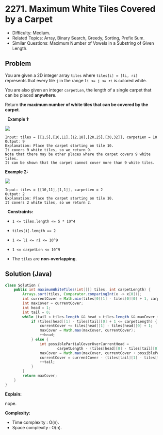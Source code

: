 # 2271. Maximum White Tiles Covered by a Carpet

- Difficulty: Medium.
- Related Topics: Array, Binary Search, Greedy, Sorting, Prefix Sum.
- Similar Questions: Maximum Number of Vowels in a Substring of Given Length.

## Problem

You are given a 2D integer array ```tiles``` where ```tiles[i] = [li, ri]``` represents that every tile ```j``` in the range ```li <= j <= ri``` is colored white.

You are also given an integer ```carpetLen```, the length of a single carpet that can be placed **anywhere**.

Return **the **maximum** number of white tiles that can be covered by the carpet**.

 
**Example 1:**

![](https://assets.leetcode.com/uploads/2022/03/25/example1drawio3.png)

```
Input: tiles = [[1,5],[10,11],[12,18],[20,25],[30,32]], carpetLen = 10
Output: 9
Explanation: Place the carpet starting on tile 10. 
It covers 9 white tiles, so we return 9.
Note that there may be other places where the carpet covers 9 white tiles.
It can be shown that the carpet cannot cover more than 9 white tiles.
```

**Example 2:**

![](https://assets.leetcode.com/uploads/2022/03/24/example2drawio.png)

```
Input: tiles = [[10,11],[1,1]], carpetLen = 2
Output: 2
Explanation: Place the carpet starting on tile 10. 
It covers 2 white tiles, so we return 2.
```

 
**Constraints:**


	
- ```1 <= tiles.length <= 5 * 10^4```
	
- ```tiles[i].length == 2```
	
- ```1 <= li <= ri <= 10^9```
	
- ```1 <= carpetLen <= 10^9```
	
- The ```tiles``` are **non-overlapping**.



## Solution (Java)

```java
class Solution {
    public int maximumWhiteTiles(int[][] tiles, int carpetLength) {
        Arrays.sort(tiles, Comparator.comparingInt(x -> x[0]));
        int currentCover = Math.min(tiles[0][1] - tiles[0][0] + 1, carpetLength);
        int maxCover = currentCover;
        int head = 1;
        int tail = 0;
        while (tail < tiles.length && head < tiles.length && maxCover < carpetLength) {
            if (tiles[head][1] - tiles[tail][0] + 1 <= carpetLength) {
                currentCover += tiles[head][1] - tiles[head][0] + 1;
                maxCover = Math.max(maxCover, currentCover);
                ++head;
            } else {
                int possiblePartialCoverOverCurrentHead =
                        carpetLength - (tiles[head][0] - tiles[tail][0]);
                maxCover = Math.max(maxCover, currentCover + possiblePartialCoverOverCurrentHead);
                currentCover = currentCover - (tiles[tail][1] - tiles[tail][0] + 1);
                ++tail;
            }
        }
        return maxCover;
    }
}
```

**Explain:**

nope.

**Complexity:**

* Time complexity : O(n).
* Space complexity : O(n).

